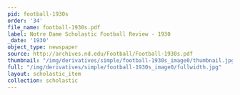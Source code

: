 ```yaml
---
pid: football-1930s
order: '34'
file_name: football-1930s.pdf
label: Notre Dame Scholastic Football Review - 1930
_date: '1930'
object_type: newspaper
source: http://archives.nd.edu/Football/Football-1930s.pdf
thumbnail: "/img/derivatives/simple/football-1930s_image0/thumbnail.jpg"
full: "/img/derivatives/simple/football-1930s_image0/fullwidth.jpg"
layout: scholastic_item
collection: scholastic
---
```

